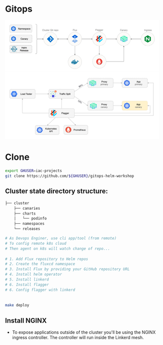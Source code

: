 # Gitops
![](images/gitops-helm-workshop.png)
![](images/flagger-linkerd-traffic-split.png)
# Clone
```sh
export GHUSER=iac-projects
git clone https://github.com/${GHUSER}/gitops-helm-workshop
```

## Cluster state directory structure:
```sh
├── cluster
    ├── canaries
    ├── charts
    │   └── podinfo
    ├── namespaces
    └── releases
```


```sh
# As Devops Enginer, use cli app/tool (from remote)
# To config remote k8s cloud
# Then agent on k8s will watch change of repo...

# 1. Add Flux repository to Helm repos
# 2. Create the fluxcd namespace
# 3. Install Flux by providing your GitHub repository URL
# 4. Install helm operator
# 5. Install linkerd
# 6. Install flagger
# 6. Config flagger with linkerd


make deploy


```

## Install NGINX
- To expose applications outside of the cluster you'll be using the NGINX ingress controller. The controller will run inside the Linkerd mesh.

